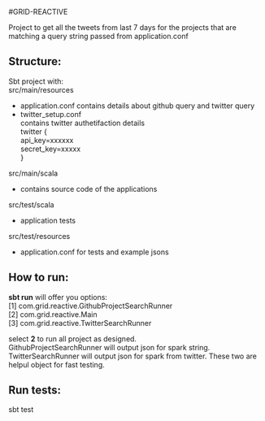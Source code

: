 #GRID-REACTIVE

Project to get all the tweets from last 7 days for the projects that are matching a query string passed from application.conf  

Structure:
  - 
Sbt project with:  
src/main/resources 
 - application.conf contains details about github query and twitter query  
 -  twitter_setup.conf  
        contains twitter authetifaction details  
        twitter {  
          api_key=xxxxxx  
          secret_key=xxxxx  
        }
        
src/main/scala  
  - contains source code of the applications
 
src/test/scala  
  - application tests
  
src/test/resources
  - application.conf for tests and example jsons
  
How to run:
-

**sbt run** will offer you options:  
[1] com.grid.reactive.GithubProjectSearchRunner  
[2] com.grid.reactive.Main  
[3] com.grid.reactive.TwitterSearchRunner  

select **2** to run all project as designed.  
GithubProjectSearchRunner will output json for spark string.  
TwitterSearchRunner will output json for spark from twitter. 
These two are helpul object for fast testing.

Run tests:
- 
sbt test
